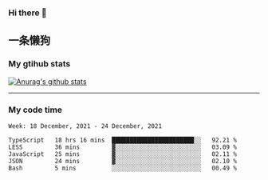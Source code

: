 ### Hi there 👋

## 一条懒狗
<!--
**kiss-me-quickly/kiss-me-quickly** is a ✨ _special_ ✨ repository because its `README.md` (this file) appears on your GitHub profile.

Here are some ideas to get you started:

- 🔭 I’m currently working on ...
- 🌱 I’m currently learning ...
- 👯 I’m looking to collaborate on ...
- 🤔 I’m looking for help with ...
- 💬 Ask me about ...
- 📫 How to reach me: ...
- 😄 Pronouns: ...
- ⚡ Fun fact: ...
-->


### My gtihub stats

[![Anurag's github stats](https://github-readme-stats.vercel.app/api?username=kiss-me-quickly)](https://github.com/anuraghazra/github-readme-stats)

***

### My code time

<!--START_SECTION:waka-->
```text
Week: 18 December, 2021 - 24 December, 2021

TypeScript   18 hrs 16 mins  ███████████████████████░░   92.21 % 
LESS         36 mins         ▓░░░░░░░░░░░░░░░░░░░░░░░░   03.09 % 
JavaScript   25 mins         ▓░░░░░░░░░░░░░░░░░░░░░░░░   02.11 % 
JSON         24 mins         ▓░░░░░░░░░░░░░░░░░░░░░░░░   02.10 % 
Bash         5 mins          ░░░░░░░░░░░░░░░░░░░░░░░░░   00.49 % 
```
<!--END_SECTION:waka-->
